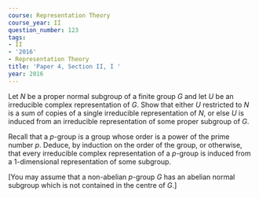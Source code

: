 ```yaml
---
course: Representation Theory
course_year: II
question_number: 123
tags:
- II
- '2016'
- Representation Theory
title: 'Paper 4, Section II, I '
year: 2016
---
```




Let $N$ be a proper normal subgroup of a finite group $G$ and let $U$ be an irreducible complex representation of $G$. Show that either $U$ restricted to $N$ is a sum of copies of a single irreducible representation of $N$, or else $U$ is induced from an irreducible representation of some proper subgroup of $G$.

Recall that a $p$-group is a group whose order is a power of the prime number $p$. Deduce, by induction on the order of the group, or otherwise, that every irreducible complex representation of a $p$-group is induced from a 1-dimensional representation of some subgroup.

[You may assume that a non-abelian $p$-group $G$ has an abelian normal subgroup which is not contained in the centre of $G$.]